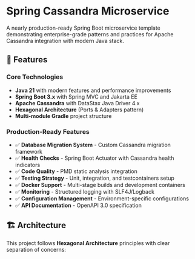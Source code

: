 # Spring Cassandra Microservice

A nearly production-ready Spring Boot microservice template demonstrating enterprise-grade patterns and practices for Apache Cassandra integration with modern Java stack.

## 🚀 Features

### Core Technologies
- **Java 21** with modern features and performance improvements
- **Spring Boot 3.x** with Spring MVC and Jakarta EE
- **Apache Cassandra** with DataStax Java Driver 4.x
- **Hexagonal Architecture** (Ports & Adapters pattern)
- **Multi-module Gradle** project structure

### Production-Ready Features
- ✅ **Database Migration System** - Custom Cassandra migration framework
- ✅ **Health Checks** - Spring Boot Actuator with Cassandra health indicators
- ✅ **Code Quality** - PMD static analysis integration
- ✅ **Testing Strategy** - Unit, integration, and testcontainers setup
- ✅ **Docker Support** - Multi-stage builds and development containers
- ✅ **Monitoring** - Structured logging with SLF4J/Logback
- ✅ **Configuration Management** - Environment-specific configurations
- ✅ **API Documentation** - OpenAPI 3.0 specification

## 🏗 Architecture

This project follows **Hexagonal Architecture** principles with clear separation of concerns: